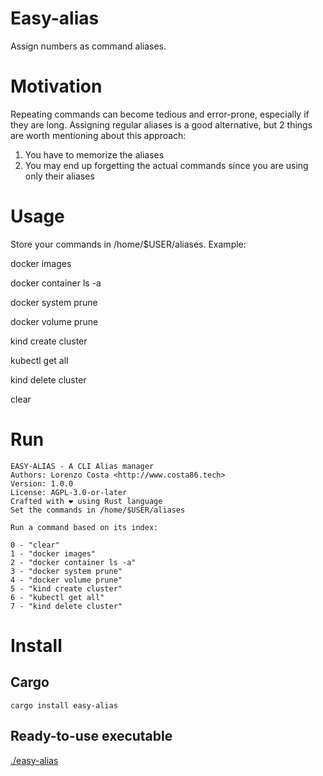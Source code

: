 # Easy-alias

Assign numbers as command aliases.

# Motivation
Repeating commands can become tedious and error-prone, especially if they are long. Assigning regular aliases is a good alternative, but 2 things are worth mentioning about this approach:
1. You have to memorize the aliases
2. You may end up forgetting the actual commands since you are using only their aliases

# Usage

Store your commands in /home/$USER/aliases. Example:

docker images

docker container ls -a

docker system prune

docker volume prune

kind create cluster

kubectl get all

kind delete cluster

clear


# Run

    EASY-ALIAS - A CLI Alias manager 
    Authors: Lorenzo Costa <http://www.costa86.tech>
    Version: 1.0.0
    License: AGPL-3.0-or-later
    Crafted with ❤️ using Rust language
    Set the commands in /home/$USER/aliases
    
    Run a command based on its index:   
    
    0 - "clear"
    1 - "docker images"
    2 - "docker container ls -a"
    3 - "docker system prune"
    4 - "docker volume prune"
    5 - "kind create cluster"
    6 - "kubectl get all"
    7 - "kind delete cluster"


# Install

## Cargo

    cargo install easy-alias

## Ready-to-use executable

[./easy-alias](easy-alias)